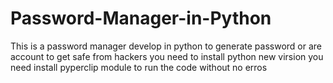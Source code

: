 # Password-Manager-in-Python
This is a password manager develop in python to generate password or are account to  get safe from hackers
 you need to install python new virsion
  you need install pyperclip module to run the code without no erros

